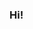 ### Hi!

<!--
Here you can find my projects which are the part of my path to becoming a developer.

Quick facts about me as a programmer:
- currently studyig C++
- develop experience in C
- student of computer-science program in Moscow

-->
